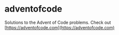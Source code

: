 # adventofcode

Solutions to the Advent of Code problems.
Check out [https://adventofcode.com](https://adventofcode.com)
